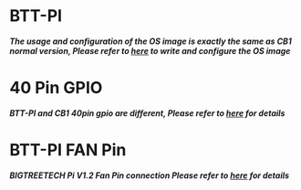 # BTT-PI
***The usage and configuration of the OS image is exactly the same as CB1 normal version, Please refer to [here](https://github.com/bigtreetech/cb1) to write and configure the OS image***

# 40 Pin GPIO
***BTT-PI and CB1 40pin gpio are different, Please refer to [here](https://github.com/bigtreetech/CB1#40-pin-gpio) for details***

# BTT-PI FAN Pin 

***BIGTREETECH Pi V1.2 Fan Pin connection
Please refer to [here](https://github.com/So6Rallye/BTT-Pi/blob/master/BIGTREETECH%20Pi%20V1.2%20-%20Board%20Fan%20Pin%20Configuration) for details***
